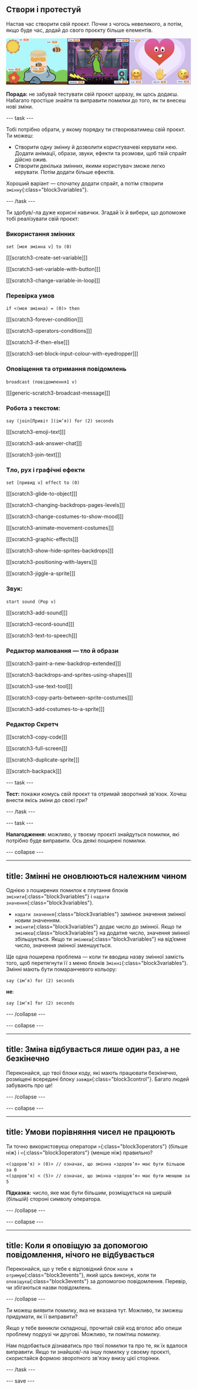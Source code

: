 ## Створи і протестуй

Настав час створити свій проєкт. Почни з чогось невеликого, а потім, якщо буде час, додай до свого проєкту більше елементів.

![](images/step3_image.png)

**Порада:** не забувай тестувати свій проєкт щоразу, як щось додаєш. Набагато простіше знайти та виправити помилки до того, як ти внесеш нові зміни.

--- task ---

Тобі потрібно обрати, у якому порядку ти створюватимеш свій проєкт. Ти можеш:

+ Створити одну змінну й дозволити користувачеві керувати нею. Додати анімації, образи, звуки, ефекти та розмови, щоб твій спрайт дійсно ожив.
+ Створити декілька змінних, якими користувач зможе легко керувати. Потім додати більше ефектів.

Хороший варіант — спочатку додати спрайт, а потім створити `змінну`{:class="block3variables"}.

--- /task ---

Ти здобув/-ла дуже корисні навички. Згадай їх й вибери, що допоможе тобі реалізувати свій проєкт:

### Використання змінних

```blocks3
set [моя змінна v] to (0)
```

[[[scratch3-create-set-variable]]]

[[[scratch3-set-variable-with-button]]]

[[[scratch3-change-variable-in-loop]]]

### Перевірка умов

```blocks3
if <(моя змінна) = (0)> then
```

[[[scratch3-forever-condition]]]

[[[scratch3-operators-conditions]]]

[[[scratch3-if-then-else]]]

[[[scratch3-set-block-input-colour-with-eyedropper]]]

### Оповіщення та отримання повідомлень

```blocks3
broadcast (повідомлення1 v)
```

[[[generic-scratch3-broadcast-message]]]

### Робота з текстом:

```blocks3
say (join[Привіт ](імʼя)) for (2) seconds
```

[[[scratch3-emoji-text]]]

[[[scratch3-ask-answer-chat]]]

[[[scratch3-join-text]]]

### Тло, рух і графічні ефекти

```blocks3
set [привид v] effect to (0)
```

[[[scratch3-glide-to-object]]]

[[[scratch3-changing-backdrops-pages-levels]]]

[[[scratch3-change-costumes-to-show-mood]]]

[[[scratch3-animate-movement-costumes]]]

[[[scratch3-graphic-effects]]]

[[[scratch3-show-hide-sprites-backdrops]]]

[[[scratch3-positioning-with-layers]]]

[[[scratch3-jiggle-a-sprite]]]

### Звук:

```blocks3
start sound (Pop v)
```

[[[scratch3-add-sound]]]

[[[scratch3-record-sound]]]

[[[scratch3-text-to-speech]]]

### Редактор малювання — тло й образи

[[[scratch3-paint-a-new-backdrop-extended]]]

[[[scratch3-backdrops-and-sprites-using-shapes]]]

[[[scratch3-use-text-tool]]]

[[[scratch3-copy-parts-between-sprite-costumes]]]

[[[scratch3-add-costumes-to-a-sprite]]]

### Редактор Скретч

[[[scratch3-copy-code]]]

[[[scratch3-full-screen]]]

[[[scratch3-duplicate-sprite]]]

[[[scratch-backpack]]]


--- task ---

**Тест:** покажи комусь свій проєкт та отримай зворотний зв'язок. Хочеш внести якісь зміни до своєї гри?

--- /task ---

--- task ---

**Налагодження:** можливо, у твоєму проєкті знайдуться помилки, які потрібно буде виправити. Ось деякі поширені помилки.


--- collapse ---

---
title: Змінні не оновлюються належним чином
---

Однією з поширених помилок є плутання блоків `змінити`{:class="block3variables"} і `надати значення`{:class="block3variables"}.

+ `надати значення`{:class="block3variables"} замінює значення змінної новим значенням.
+ `змінити`{:class="block3variables"} додає число до змінної. Якщо ти `змінюєш`{:class="block3variables"} на додатне число, значення змінної збільшується. Якщо ти `змінюєш`{:class="block3variables"} на відʼємне число, значення змінної зменшується.


Ще одна поширена проблема — коли ти вводиш назву змінної замість того, щоб перетягнути її з меню блоків `Змінні`{:class="block3variables"}. Змінні мають бути помаранчевого кольору:

```blocks3
say (імʼя) for (2) seconds
```

**не**:

```blocks3
say [імʼя] for (2) seconds
```

--- /collapse ---

--- collapse ---

---
title: Зміна відбувається лише один раз, а не безкінечно
---

Переконайся, що твої блоки коду, які мають працювати безкінечно, розміщені всередині блоку `завжди`{:class="block3control"}. Багато людей забувають про це!

--- /collapse ---

--- collapse ---

---
title: Умови порівняння чисел не працюють
---

Ти точно використовуєш оператори `>`{:class="block3operators"} (більше ніж) і `<`{:class="block3operators"} (менше ніж) правильно?

```blocks3
<(здоровʼя) > (0)> // означає, що змінна «здоровʼя» має бути більшою за 0
<(здоровʼя) < (5)> // означає, що змінна «здоровʼя» має бути меншою за 5
```

**Підказка:** число, яке має бути більшим, розміщується на ширшій (більшій) стороні символу оператора.

--- /collapse ---

--- collapse ---

---
title: Коли я оповіщую за допомогою повідомлення, нічого не відбувається
---

Переконайся, що у тебе є відповідний блок `коли я отримую`{:class="block3events"}, який щось виконує, коли ти `оповіщуєш`{:class="block3events"} за допомогою повідомлення. Перевір, чи збігаються назви повідомлень.

--- /collapse ---

Ти можеш виявити помилку, яка не вказана тут. Можливо, ти зможеш придумати, як її виправити?

Якщо у тебе виникли складнощі, прочитай свій код вголос або опиши проблему подрузі чи другові. Можливо, ти помітиш помилку.

Нам подобається дізнаватись про твої помилки та про те, як їх вдалося виправити. Якщо ти знайшов/-ла іншу помилку у своєму проєкті, скористайся формою зворотного зв'язку внизу цієї сторінки.

--- /task ---


--- save ---

